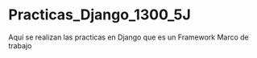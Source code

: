# Practicas_Django_1300_5J
Aquí se realizan las practicas en Django que es un Framework Marco de trabajo
